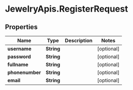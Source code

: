 # JewelryApis.RegisterRequest

## Properties

Name | Type | Description | Notes
------------ | ------------- | ------------- | -------------
**username** | **String** |  | [optional] 
**password** | **String** |  | [optional] 
**fullname** | **String** |  | [optional] 
**phonenumber** | **String** |  | [optional] 
**email** | **String** |  | [optional] 


